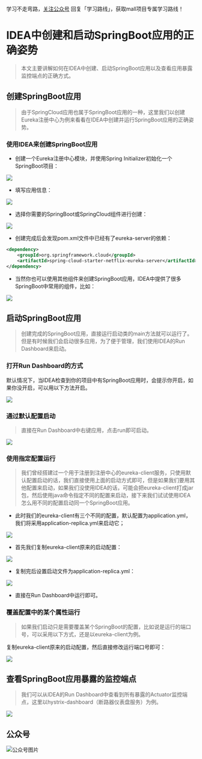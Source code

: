 学习不走弯路，[关注公众号](#公众号) 回复「学习路线」，获取mall项目专属学习路线！

# IDEA中创建和启动SpringBoot应用的正确姿势

> 本文主要讲解如何在IDEA中创建、启动SpringBoot应用以及查看应用暴露监控端点的正确方式。

## 创建SpringBoot应用

> 由于SpringCloud应用也属于SpringBoot应用的一种，这里我们以创建Eureka注册中心为例来看看在IDEA中创建并运行SpringBoot应用的正确姿势。

### 使用IDEA来创建SpringBoot应用

- 创建一个Eureka注册中心模块，并使用Spring Initializer初始化一个SpringBoot项目：

![](../images/springcloud_eureka_01.png)

- 填写应用信息：

![](../images/springcloud_eureka_02.png)

- 选择你需要的SpringBoot或SpringCloud组件进行创建：

![](../images/springcloud_eureka_03.png)

- 创建完成后会发现pom.xml文件中已经有了eureka-server的依赖：

```xml
<dependency>
    <groupId>org.springframework.cloud</groupId>
    <artifactId>spring-cloud-starter-netflix-eureka-server</artifactId>
</dependency>
```

- 当然你也可以使用其他组件来创建SpringBoot应用，IDEA中提供了很多SpringBoot中常用的组件，比如：

![](../images/springcloud_idea_01.png)


## 启动SpringBoot应用

> 创建完成的SpringBoot应用，直接运行启动类的main方法就可以运行了。但是有时候我们会启动很多应用，为了便于管理，我们使用IDEA的Run Dashboard来启动。

### 打开Run Dashboard的方式

默认情况下，当IDEA检查到你的项目中有SpringBoot应用时，会提示你开启，如果你没开启，可以用以下方法开启。

![](../images/springcloud_eureka_04.png)

### 通过默认配置启动

> 直接在Run Dashboard中右键应用，点击run即可启动。

![](../images/springcloud_eureka_05.png)

### 使用指定配置运行

> 我们曾经搭建过一个用于注册到注册中心的eureka-client服务，只使用默认配置启动的话，我们直接使用上面的启动方式即可，但是如果我们要用其他配置来启动，如果我们没使用IDEA的话，可能会把eureka-client打成jar包，然后使用java命令指定不同的配置来启动，接下来我们试试使用IDEA怎么用不同的配置启动同一个SpringBoot应用。

- 此时我们的eureka-client有三个不同的配置，默认配置为application.yml，我们将采用application-replica.yml来启动它；

![](../images/springcloud_idea_02.png)

- 首先我们复制eureka-client原来的启动配置：

![](../images/springcloud_idea_03.png)

- 复制完后设置启动文件为application-replica.yml：

![](../images/springcloud_idea_04.png)

- 直接在Run Dashboard中运行即可。

### 覆盖配置中的某个属性运行

> 如果我们启动只是需要覆盖某个SpringBoot的配置，比如说是运行的端口号，可以采用以下方式，还是以eureka-client为例。

复制eureka-client原来的启动配置，然后直接修改运行端口号即可：

![](../images/springcloud_idea_05.png)

## 查看SpringBoot应用暴露的监控端点

> 我们可以从IDEA的Run Dashboard中查看到所有暴露的Actuator监控端点，这里以hystrix-dashboard（断路器仪表盘服务）为例。

![](../images/springcloud_idea_06.png)

## 公众号

![公众号图片](http://macro-oss.oss-cn-shenzhen.aliyuncs.com/mall/banner/qrcode_for_macrozheng_258.jpg)


